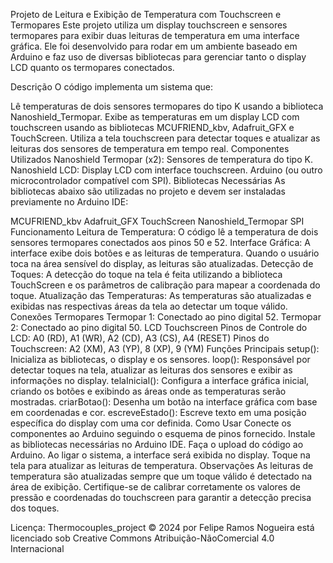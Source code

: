 Projeto de Leitura e Exibição de Temperatura com Touchscreen e Termopares
Este projeto utiliza um display touchscreen e sensores termopares para exibir duas leituras de temperatura em uma interface gráfica. Ele foi desenvolvido para rodar em um ambiente baseado em Arduino e faz uso de diversas bibliotecas para gerenciar tanto o display LCD quanto os termopares conectados.

Descrição
O código implementa um sistema que:

Lê temperaturas de dois sensores termopares do tipo K usando a biblioteca Nanoshield_Termopar.
Exibe as temperaturas em um display LCD com touchscreen usando as bibliotecas MCUFRIEND_kbv, Adafruit_GFX e TouchScreen.
Utiliza a tela touchscreen para detectar toques e atualizar as leituras dos sensores de temperatura em tempo real.
Componentes Utilizados
Nanoshield Termopar (x2): Sensores de temperatura do tipo K.
Nanoshield LCD: Display LCD com interface touchscreen.
Arduino (ou outro microcontrolador compatível com SPI).
Bibliotecas Necessárias
As bibliotecas abaixo são utilizadas no projeto e devem ser instaladas previamente no Arduino IDE:

MCUFRIEND_kbv
Adafruit_GFX
TouchScreen
Nanoshield_Termopar
SPI
Funcionamento
Leitura de Temperatura: O código lê a temperatura de dois sensores termopares conectados aos pinos 50 e 52.
Interface Gráfica: A interface exibe dois botões e as leituras de temperatura. Quando o usuário toca na área sensível do display, as leituras são atualizadas.
Detecção de Toques: A detecção do toque na tela é feita utilizando a biblioteca TouchScreen e os parâmetros de calibração para mapear a coordenada do toque.
Atualização das Temperaturas: As temperaturas são atualizadas e exibidas nas respectivas áreas da tela ao detectar um toque válido.
Conexões
Termopares
Termopar 1: Conectado ao pino digital 52.
Termopar 2: Conectado ao pino digital 50.
LCD Touchscreen
Pinos de Controle do LCD: A0 (RD), A1 (WR), A2 (CD), A3 (CS), A4 (RESET)
Pinos do Touchscreen: A2 (XM), A3 (YP), 8 (XP), 9 (YM)
Funções Principais
setup(): Inicializa as bibliotecas, o display e os sensores.
loop(): Responsável por detectar toques na tela, atualizar as leituras dos sensores e exibir as informações no display.
telaInicial(): Configura a interface gráfica inicial, criando os botões e exibindo as áreas onde as temperaturas serão mostradas.
criarBotao(): Desenha um botão na interface gráfica com base em coordenadas e cor.
escreveEstado(): Escreve texto em uma posição específica do display com uma cor definida.
Como Usar
Conecte os componentes ao Arduino seguindo o esquema de pinos fornecido.
Instale as bibliotecas necessárias no Arduino IDE.
Faça o upload do código ao Arduino.
Ao ligar o sistema, a interface será exibida no display. Toque na tela para atualizar as leituras de temperatura.
Observações
As leituras de temperatura são atualizadas sempre que um toque válido é detectado na área de exibição.
Certifique-se de calibrar corretamente os valores de pressão e coordenadas do touchscreen para garantir a detecção precisa dos toques.


Licença:
Thermocouples_project © 2024 por Felipe Ramos Nogueira está licenciado sob Creative Commons Atribuição-NãoComercial 4.0 Internacional
